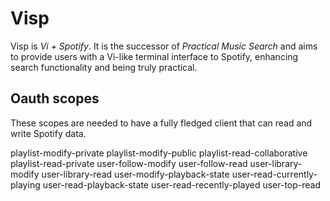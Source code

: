 # Visp

Visp is _Vi + Spotify_. It is the successor of _Practical Music Search_ and aims to provide users with a Vi-like
terminal interface to Spotify, enhancing search functionality and being truly practical.


## Oauth scopes

These scopes are needed to have a fully fledged client that can read and write Spotify data.

playlist-modify-private
playlist-modify-public
playlist-read-collaborative
playlist-read-private
user-follow-modify
user-follow-read
user-library-modify
user-library-read
user-modify-playback-state
user-read-currently-playing
user-read-playback-state
user-read-recently-played
user-top-read
